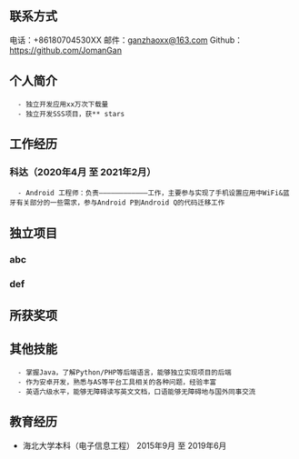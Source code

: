 ## 联系方式
电话：+86180704530XX 邮件：ganzhaoxx@163.com
Github：https://github.com/JomanGan 

## 个人简介
      - 独立开发应用xx万次下载量
      - 独立开发SSS项目，获** stars

## 工作经历
### 科达（2020年4月 至 2021年2月）
      - Android 工程师：负责————————————工作，主要参与实现了手机设置应用中WiFi&蓝牙有关部分的一些需求，参与Android P到Android Q的代码迁移工作

## 独立项目
### abc

### def

## 所获奖项
## 其他技能
      - 掌握Java，了解Python/PHP等后端语言，能够独立实现项目的后端
      - 作为安卓开发，熟悉与AS等平台工具相关的各种问题，经验丰富
      - 英语六级水平，能够无障碍读写英文文档，口语能够无障碍地与国外同事交流

## 教育经历
   - 海北大学本科（电子信息工程） 2015年9月 至 2019年6月
